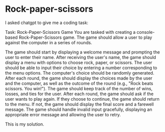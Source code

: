 # Rock-paper-scissors

I asked chatgpt to give me a coding task:

Task: Rock-Paper-Scissors Game
You are tasked with creating a console-based Rock-Paper-Scissors game. The game should allow a user to play against the computer in a series of rounds.

The game should start by displaying a welcome message and prompting the user to enter their name.
After receiving the user's name, the game should display a menu with options to choose rock, paper, or scissors.
The user should be able to input their choice by entering a number corresponding to the menu options.
The computer's choice should be randomly generated.
After each round, the game should display the choices made by the user and the computer, as well as the outcome of the round (e.g., "Rock beats scissors. You win!").
The game should keep track of the number of wins, losses, and ties for the user.
After each round, the game should ask if the user wants to play again. If they choose to continue, the game should return to the menu. If not, the game should display the final score and a farewell message.
The game should handle invalid input gracefully, displaying an appropriate error message and allowing the user to retry.

This is my solution.
